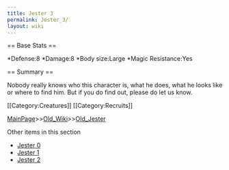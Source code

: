 ```yaml
---
title: Jester 3
permalink: Jester_3/
layout: wiki
---
```

== Base Stats ==

*Defense:8
*Damage:8
*Body size:Large
*Magic Resistance:Yes

== Summary ==

Nobody really knows who this character is, what he does, what he looks like or where to find him. But if you do find out, please do let us know.

[[Category:Creatures]]
[[Category:Recruits]]

[MainPage](/keeperrl_wiki/ "wikilink")>>[Old_Wiki](/keeperrl_wiki/Old_Wiki "wikilink")>>[Old_Jester](/keeperrl_wiki/Old_Jester "wikilink")

Other items in this section
-    [Jester 0](/keeperrl_wiki/Jester_0 "wikilink")
-    [Jester 1](/keeperrl_wiki/Jester_1 "wikilink")
-    [Jester 2](/keeperrl_wiki/Jester_2 "wikilink")
